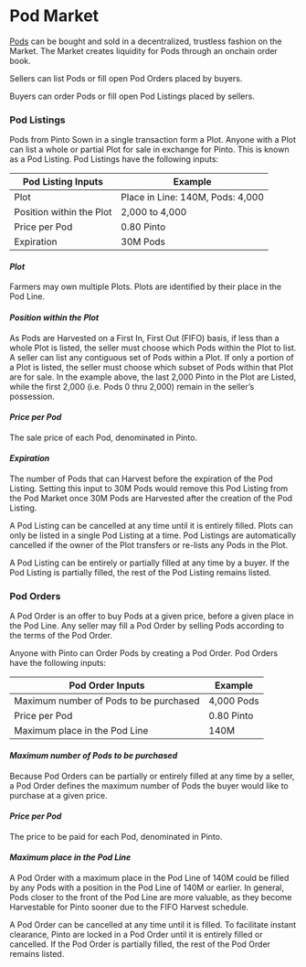# Pod Market

[Pods](../field.md#pods) can be bought and sold in a decentralized, trustless fashion on the Market. The Market creates liquidity for Pods through an onchain order book.

Sellers can list Pods or fill open Pod Orders placed by buyers.

Buyers can order Pods or fill open Pod Listings placed by sellers.

### **Pod Listings** <a href="#pod-listings" id="pod-listings"></a>

Pods from Pinto Sown in a single transaction form a Plot. Anyone with a Plot can list a whole or partial Plot for sale in exchange for Pinto. This is known as a Pod Listing. Pod Listings have the following inputs:

| Pod Listing Inputs       | Example                          |
| ------------------------ | -------------------------------- |
| Plot                     | Place in Line: 140M, Pods: 4,000 |
| Position within the Plot | 2,000 to 4,000                   |
| Price per Pod            | 0.80 Pinto                       |
| Expiration               | 30M Pods                         |

#### _Plot_

Farmers may own multiple Plots. Plots are identified by their place in the Pod Line.

#### _Position within the Plot_

As Pods are Harvested on a First In, First Out (FIFO) basis, if less than a whole Plot is listed, the seller must choose which Pods within the Plot to list. A seller can list any contiguous set of Pods within a Plot. If only a portion of a Plot is listed, the seller must choose which subset of Pods within that Plot are for sale. In the example above, the last 2,000 Pinto in the Plot are Listed, while the first 2,000 (i.e. Pods 0 thru 2,000) remain in the seller’s possession.

#### _Price per Pod_

The sale price of each Pod, denominated in Pinto.

#### _Expiration_

The number of Pods that can Harvest before the expiration of the Pod Listing. Setting this input to 30M Pods would remove this Pod Listing from the Pod Market once 30M Pods are Harvested after the creation of the Pod Listing.

A Pod Listing can be cancelled at any time until it is entirely filled. Plots can only be listed in a single Pod Listing at a time. Pod Listings are automatically cancelled if the owner of the Plot transfers or re-lists any Pods in the Plot.

A Pod Listing can be entirely or partially filled at any time by a buyer. If the Pod Listing is partially filled, the rest of the Pod Listing remains listed.

### **Pod Orders** <a href="#pod-orders" id="pod-orders"></a>

A Pod Order is an offer to buy Pods at a given price, before a given place in the Pod Line. Any seller may fill a Pod Order by selling Pods according to the terms of the Pod Order.

Anyone with Pinto can Order Pods by creating a Pod Order. Pod Orders have the following inputs:

| Pod Order Inputs                       | Example    |
| -------------------------------------- | ---------- |
| Maximum number of Pods to be purchased | 4,000 Pods |
| Price per Pod                          | 0.80 Pinto |
| Maximum place in the Pod Line          | 140M       |

#### _Maximum number of Pods to be purchased_

Because Pod Orders can be partially or entirely filled at any time by a seller, a Pod Order defines the maximum number of Pods the buyer would like to purchase at a given price.

#### _Price per Pod_

The price to be paid for each Pod, denominated in Pinto.

#### _Maximum place in the Pod Line_

A Pod Order with a maximum place in the Pod Line of 140M could be filled by any Pods with a position in the Pod Line of 140M or earlier. In general, Pods closer to the front of the Pod Line are more valuable, as they become Harvestable for Pinto sooner due to the FIFO Harvest schedule.

A Pod Order can be cancelled at any time until it is filled. To facilitate instant clearance, Pinto are locked in a Pod Order until it is entirely filled or cancelled. If the Pod Order is partially filled, the rest of the Pod Order remains listed.
